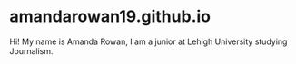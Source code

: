 # amandarowan19.github.io
Hi! My name is Amanda Rowan, I am a junior at Lehigh University studying Journalism. 
